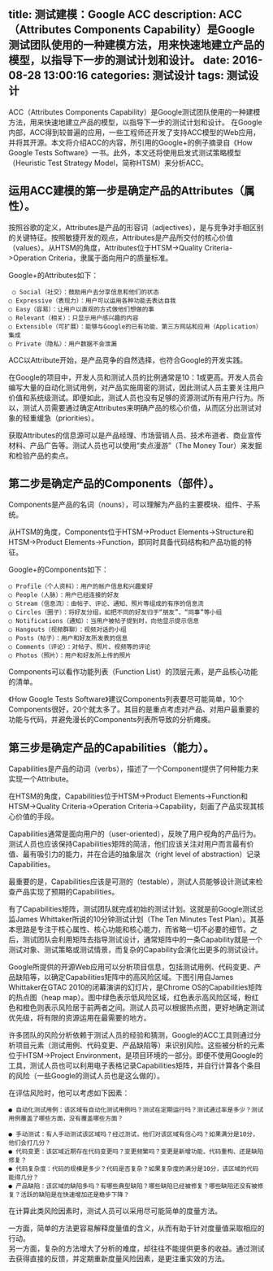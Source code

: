 title: 测试建模：Google ACC
description: ACC（Attributes Components Capability）是Google测试团队使用的一种建模方法，用来快速地建立产品的模型，以指导下一步的测试计划和设计。
date: 2016-08-28 13:00:16
categories: 测试设计
tags: 测试设计
---
ACC（Attributes Components Capability）是Google测试团队使用的一种建模方法，用来快速地建立产品的模型，以指导下一步的测试计划和设计。
在Google内部，ACC得到较普遍的应用，一些工程师还开发了支持ACC模型的Web应用，并将其开源。本文将介绍ACC的内容，所引用的Google+的例子摘录自《How Google Tests Software》一书。此外，本文还将使用启发式测试策略模型（Heuristic Test Strategy Model，简称HTSM）来分析ACC。
<!--more-->
运用ACC建模的第一步是确定产品的Attributes（属性）。
---

按照谷歌的定义，Attributes是产品的形容词（adjectives），是与竞争对手相区别的关键特征。按照敏捷开发的观点，Attributes是产品所交付的核心价值（values）。从HTSM的角度，Attributes位于HTSM->Quality Criteria->Operation Criteria，隶属于面向用户的质量标准。

Google+的Attributes如下：

     ○ Social（社交）：鼓励用户去分享信息和他们的状态
    ○ Expressive（表现力）：用户可以运用各种功能去表达自我
    ○ Easy（容易）：让用户以直观的方式做他们想做的事
    ○ Relevant（相关）：只显示用户感兴趣的内容
    ○ Extensible（可扩展）：能够与Google的已有功能、第三方网站和应用（Application）集成
    ○ Private（隐私）：用户数据不会泄漏
ACC以Attribute开始，是产品竞争的自然选择，也符合Google的开发实践。

在Google的项目中，开发人员和测试人员的比例通常是10：1或更高。开发人员会编写大量的自动化测试用例，对产品实施周密的测试，因此测试人员主要关注用户价值和系统级测试。即便如此，测试人员也没有足够的资源测试所有用户行为。所以，测试人员需要通过确定Attributes来明确产品的核心价值，从而区分出测试对象的轻重缓急（priorities）。

获取Attributes的信息源可以是产品经理、市场营销人员、技术布道者、商业宣传材料、产品广告等。测试人员也可以使用“卖点漫游”（The Money Tour）来发掘和检验产品的卖点。

第二步是确定产品的Components（部件）。
---
Components是产品的名词（nouns），可以理解为产品的主要模块、组件、子系统。

从HTSM的角度，Components位于HTSM->Product Elements->Structure和HTSM->Product Elements->Function，即同时具备代码结构和产品功能的特征。

Google+的Components如下：

    ○ Profile（个人资料）：用户的帐户信息和兴趣爱好
    ○ People（人脉）：用户已经连接的好友
    ○ Stream（信息流）：由帖子、评论、通知、照片等组成的有序的信息流
    ○ Circles（圈子）：将好友分组，如把不同的好友归于“朋友”、“同事”等小组
    ○ Notifications（通知）：当用户被帖子提到时，向他显示提示信息
    ○ Hangouts（视频群聊）：视频对话的小组
    ○ Posts（帖子）：用户和好友所发表的信息
    ○ Comments（评论）：对帖子、照片、视频等的评论
    ○ Photos（照片）：用户和好友所上传的照片
Components可以看作功能列表（Function List）的顶层元素，是产品核心功能的清单。

《How Google Tests Software》建议Components列表要尽可能简单，10个Components很好，20个就太多了。其目的是重点考虑对产品、对用户最重要的功能与代码，并避免漫长的Components列表所导致的分析瘫痪。

第三步是确定产品的Capabilities（能力）。
---
Capabilities是产品的动词（verbs），描述了一个Component提供了何种能力来实现一个Attribute。

在HTSM的角度，Capabilities位于HTSM->Product Elements->Function和HTSM->Quality Criteria->Operation Criteria->Capability，刻画了产品实现其核心价值的手段。

Capabilities通常是面向用户的（user-oriented），反映了用户视角的产品行为。测试人员也应该保持Capabilities矩阵的简洁，他们应该关注对用户而言最有价值、最有吸引力的能力，并在合适的抽象层次（right level of abstraction）记录Capabilities。

最重要的是，Capabilities应该是可测的（testable），测试人员能够设计测试来检查产品实现了预期的Capabilities。

有了Capabilities矩阵，测试团队就完成初始的测试计划。这就是前Google测试总监James Whittaker所说的10分钟测试计划（The Ten Minutes Test Plan）。其基本思路是专注于核心属性、核心功能和核心能力，而省略一切不必要的细节。之后，测试团队会利用矩阵去指导测试设计，通常矩阵中的一条Capability就是一个测试对象、测试策略或测试情景，而复杂的Capability会演化出更多的测试设计。

Google所提供的开源Web应用可以分析项目信息，包括测试用例、代码变更、产品缺陷等，以确定Capabilities矩阵中的高风险区域。下图引用自James Whittaker在GTAC 2010的闭幕演讲的幻灯片，是Chrome OS的Capabilities矩阵的热点图（heap map）。图中绿色表示低风险区域，红色表示高风险区域，粉红色和橙色则表示风险居于前两者之间。测试人员可以根据热点图，更好地确定测试优先级，将有限的资源运用在最需要的地方。

许多团队的风险分析依赖于测试人员的经验和猜测，Google的ACC工具则通过分析项目元素（测试用例、代码变更、产品缺陷等）来识别风险。这些被分析的元素位于HTSM->Project Environment，是项目环境的一部分。即便不使用Google的工具，测试人员也可以利用电子表格记录Capabilities矩阵，并自行计算各个条目的风险（一些Google的测试人员也是这么做的）。

在评估风险时，他可以考虑如下因素：

    ● 自动化测试用例：该区域有自动化测试用例吗？测试在定期运行吗？测试通过率是多少？测试用例覆盖了哪些方面，没有覆盖哪些方面？

    ● 手动测试：有人手动测试该区域吗？经过测试，他们对该区域有信心吗？如果满分是10分，他们会打几分？
    ● 代码变更：该区域近期存在代码变更吗？变更频繁吗？变更是新增功能、代码重构、还是缺陷修复？
    ● 代码复杂度：代码的规模是多少？代码是否复杂？如果复杂度的满分是10分，该区域的代码能得几分？
    ● 产品缺陷：该区域的缺陷多吗？有哪些典型缺陷？哪些缺陷已经被修复？哪些缺陷还没有被修复？活跃的缺陷是在快速增加还是稳步下降？
在计算此类风险因素时，测试人员可以采用尽可能简单的度量方法。

一方面，简单的方法更容易解释度量值的含义，从而有助于针对度量值采取相应的行动。  
另一方面，复杂的方法增大了分析的难度，却往往不能提供更多的收益。通过测试去获得直接的反馈，并定期重新度量风险因素，是更注重实效的方法。
